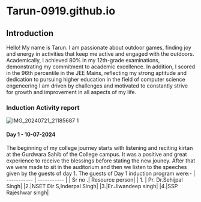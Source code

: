 # Tarun-0919.github.io
## Introduction   
Hello! My name is Tarun. I am passionate about outdoor games, finding joy and energy in activities that keep me active and engaged with the outdoors. Academically, I achieved 80% in my 12th-grade examinations, demonstrating my commitment to academic excellence. In addition, I scored in the 96th percentile in the JEE Mains, reflecting my strong aptitude and dedication to pursuing higher education in the field of computer science engeneering I am driven by challenges and motivated to constantly strive for growth and improvement in all aspects of my life.
### Induction Activity report
![IMG_20240721_21185687 1](https://github.com/user-attachments/assets/8aa876b6-8956-46df-abfa-ea8ba6152c49)
#### Day 1 - 10-07-2024
The beginning of my college journey starts with listening and reciting kirtan at the Gurdwara Sahib of the College campus. It was a positive and great experience to receive the blessings before stating the new jouney. After that we were made to sit in the auditorium and then we listen to the speeches given by the guests of day 1. The guests of Day 1 induction program were:-
| ----------- | ----------- |
| Sr no .| Resource person|
| 1. | Pr. Dr.Sehijpal Singh|
|2.|NSET Dir S,Inderpal Singh|
|3.|Er.Jiwandeep singh|
|4.|SSP Rajeshwar singh|
